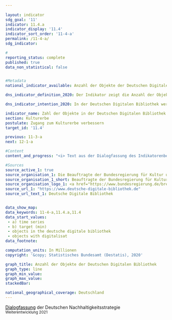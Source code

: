 ```yaml
---
                   
layout: indicator                   
sdg_goal: '11'                   
indicator: 11.4.a                   
indicator_display: '11.4'                   
indicator_sort_order: '11-4-a'                   
permalink: /11-4-a/                   
sdg_indicator:                    

#                   
reporting_status: complete                   
published: true                   
data_non_statistical: false                   


#Metadata                   
national_indicator_available: Anzahl der Objekte der Deutschen Digitalen Bibliothek                   

dns_indicator_definition_2020: Der Indikator zeigt die Anzahl der Objekte, die in der Deutschen Digitalen Bibliothek vernetzt sind.                    

dns_indicator_intention_2020: In der Deutschen Digitalen Bibliothek werden die digitalen Angebote der deutschen Kultur- und Wissenseinrichtungen zentral miteinander vernetzt und online zugänglich gemacht. Die Deutsche Digitale Bibliothek eröffnet dadurch Wissenschaft und kulturinteressierten Nutzern gleichermaßen einen zeitgemäßen und niederschwelligen Zugang. Der Indikator ist somit Gradmesser für die digitale Zugänglichmachung des Kultur- und Wissenserbes in Deutschland. Ziel ist es, die Anzahl der in der Deutschen Digitalen Bibliothek verzeichneten Objekte bis 2030 auf 50 Millionen zu steigern.                   

indicator_name: Zahl der Objekte in der Deutschen Digitalen Bibliothek                   
section: Kulturerbe                   
postulate: Zugang zum Kulturerbe verbessern                   
target_id: '11.4'                   

previous: 11-3-a                   
next: 12-1-a                   

#Content                    
content_and_progress: "<i> Text aus der Dialogfassung des Indikatorenberichts 2020</i><br><br>Die Deutsche Digitale Bibliothek (DDB) ist eine Plattform zur Vernetzung der digitalen Angebote von Institutionen wie Archiven, Bibliotheken und Museen. Sie wird von einem Netzwerk aus Kultur- und Wissenseinrichtungen des Bundes, der Länder und der Kommunen verwaltet.<br><br>Finanziert wird sie gemeinsam vom Bund und den Ländern. Die DDB hält die digitalen Bestände in der Regel nicht selbst vor, sondern stellt lediglich eine Verlinkung zu den Objekten bei den Partnereinrichtungen bereit. Für die Stabilität dieser Verlinkung sind die Partnereinrichtungen verantwortlich. Die Anzahl der Partnereinrichtungen, die Daten für die DDB bereitstellten, beläuft sich auf 448 (Stand: Mai 2020). Dabei machen Museen mit 183 und Archive mit 174 Einrichtungen den Großteil der Partnereinrichtungen aus.<br><br>Die Online-Plattform der DDB ist seit dem Jahr 2012 zugänglich und beinhaltete in diesem Jahr Verlinkungen zu 5,6 Millionen Objekten. Bis zum Jahr 2019 stieg diese Zahl auf über 32 Millionen Objekte an. Bei Fortsetzung der bisherigen Entwicklung könnte das Ziel von 50 Millionen Objekten für das Jahr 2030 erreicht werden. Bei Objekten, die durch Bibliotheken bereitgestellt werden, kann es sich in einigen Fällen um Objekte des gleichen Inhalts handeln, wenn beispielsweise die gleichen Ausgaben eines Buches mit der DDB verlinkt werden. In diesem Fall werden diese zwei Verlinkungen separat gezählt.<br><br>Seit dem Jahr 2015 kann unterschieden werden, ob es sich bei einem verknüpften Objekt um ein Objekt mit oder ohne Digitalisat handelt. Bei Objekten mit Digitalisat kann über die Verlinkung auf dem Portal der DDB auf das digitalisierte Abbild eines Objektes, wie beispielsweise ein Buch, eine Urkunde oder ein Gemälde zugegriffen werden. Bei Objekten ohne Digitalisat stehen dagegen lediglich Erschließungsinformationen zu einem Objekt zur Verfügung. Bei einem Gemälde umfassen diese beispielsweise Angaben zu dem Künstler oder der Künstlerin, dem Jahr der Entstehung und dem Ort der Verwahrung des Bildes. Somit ist der Informationsgehalt bei Objekten mit Digitalisat deutlich höher, als bei Objekten, zu denen ausschließlich Erschließungsinformationen angeboten werden.<br><br>Im Jahr 2015 verfügten rund 6 Millionen Objekte über ein Digitalisat und diese Zahl stieg bis zum Jahr 2019 auf 13 Millionen an. Auch der prozentuale Anteil der Objekte mit Digitalisat an der Gesamtzahl der verknüpften Objekte stieg in diesem Zeitraum, von rund 35&nbsp;% im Jahr 2015 auf rund 40&nbsp;% im Jahr 2019. Den Großteil der verknüpften digitalisierten Objekte machten im Jahr 2019 Textobjekte aus (49,2&nbsp;%), gefolgt von Bildobjekten (28,1&nbsp;%) und sonstigen Medien (22,4&nbsp;%). Audio- und Videodateien machten dagegen mit 0,2&nbsp;% bzw. 0,1&nbsp;% nur einen sehr geringen Anteil der digitalisierten Objekte in der DDB aus."                   

#Sources
source_active_1: true                           
source_organisation_1: Die Beauftragte der Bundesregierung für Kultur und Medien                           
source_organisation_1_short: Beauftragte der Bundesregierung für Kultur und Medien (BKM)                           
source_organisation_logo_1: <a href="https://www.bundesregierung.de/breg-de/bundesregierung/staatsministerin-fuer-kultur-und-medien"><img src="https://g205sdgs.github.io/sdg-indicators/public/logos/BKM.png" alt="Logo Beauftragte der Bundesregierung für Kultur und Medien (BKM)" title="Klicken Sie hier um zu der Homepage der Organisation zu gelangen" /></a>
source_url_1: "https://www.deutsche-digitale-bibliothek.de"                               
source_url_text_1: Deutsche Digitale Bibliothek                               


data_show_map:                    
data_keywords: 11-4-a,11.4.a,11.4                   
data_start_values: 
 - a) time series
 - b) target (min)
 - objects in the deutsche digitale bibliothek
 - objects with digitalisat                   
data_footnote:                    

computation_units: In Millionen                   
copyright: '&copy; Statistisches Bundesamt (Destatis), 2020'                   

graph_title: Anzahl der Objekte der Deutschen Digitalen Bibliothek                   
graph_type: line                   
graph_min_value:                    
graph_max_value:                    
stackedBar:                    

national_geographical_coverage: Deutschland                   
---
```

<a href="https://www.bundesregierung.de/breg-de/themen/nachhaltigkeitspolitik/eine-strategie-begleitet-uns/dialog-zur-nachhaltigkeit" style="color: black">  <u>Dialogfassung</u></a> der Deutschen Nachhaltigkeitsstrategie<br><small>Weiterentwicklung 2021</small>